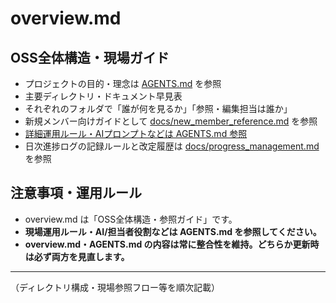 # overview.md

## OSS全体構造・現場ガイド

- プロジェクトの目的・理念は [AGENTS.md](./AGENTS.md#プロジェクト憲章) を参照
- 主要ディレクトリ・ドキュメント早見表
- それぞれのフォルダで「誰が何を見るか」「参照・編集担当は誰か」
- 新規メンバー向けガイドとして [docs/new_member_reference.md](./docs/new_member_reference.md) を参照
- [詳細運用ルール・AIプロンプトなどは AGENTS.md 参照](./AGENTS.md)
- 日次進捗ログの記録ルールと改定履歴は [docs/progress_management.md](./docs/progress_management.md) を参照

## 注意事項・運用ルール

- overview.md は「OSS全体構造・参照ガイド」です。
- **現場運用ルール・AI/担当者役割などは AGENTS.md を参照してください。**
- **overview.md・AGENTS.md の内容は常に整合性を維持。どちらか更新時は必ず両方を見直します。**

---
（ディレクトリ構成・現場参照フロー等を順次記載）
